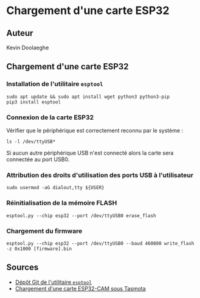 # Chargement d'une carte ESP32

## Auteur

Kevin Doolaeghe

## Chargement d'une carte ESP32

### Installation de l'utilitaire `esptool`

```
sudo apt update && sudo apt install wget python3 python3-pip
pip3 install esptool
```

### Connexion de la carte ESP32

Vérifier que le périphérique est correctement reconnu par le système :

```
ls -l /dev/ttyUSB*
```

Si aucun autre périphérique USB n'est connecté alors la carte sera connectée au port USB0.

### Attribution des droits d'utilisation des ports USB à l'utilisateur

```
sudo usermod -aG dialout,tty ${USER}
```

### Réinitialisation de la mémoire FLASH

```
esptool.py --chip esp32 --port /dev/ttyUSB0 erase_flash
```

### Chargement du firmware

```
esptool.py --chip esp32 --port /dev/ttyUSB0 --baud 460800 write_flash -z 0x1000 [firmware].bin
```

## Sources

- [Dépôt Git de l'utilitaire `esptool`](https://github.com/espressif/esptool)
- [Chargement d'une carte ESP32-CAM sous Tasmota](https://easydomoticz.com/forum/viewtopic.php?f=24&p=94316)
